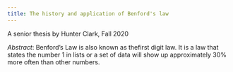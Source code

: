 ```yaml
---
title: The history and application of Benford's law
---
```


A senior thesis by Hunter Clark, Fall 2020<!--more-->

*Abstract*: Benford’s Law is also known as thefirst digit law. It is a law that states the number 1 in lists or a set of data will show up approximately 30% more often than other numbers.